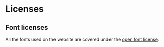 # Licenses

## Font licenses

All the fonts used on the website are covered under the [open font license](https://openfontlicense.org/).
